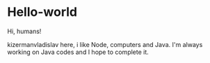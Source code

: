 # Hello-world

Hi, humans!

kizermanvladislav here, i like Node, computers and Java.
I'm always working on Java codes and I hope to complete it.

